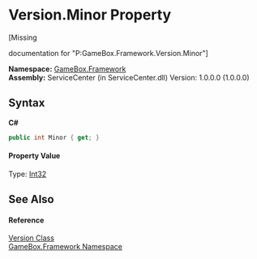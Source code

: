 # Version.Minor Property 
 

\[Missing <summary> documentation for "P:GameBox.Framework.Version.Minor"\]

**Namespace:**&nbsp;<a href="a8957fe6-9cc0-3a6d-cd5c-a2a246efee1e">GameBox.Framework</a><br />**Assembly:**&nbsp;ServiceCenter (in ServiceCenter.dll) Version: 1.0.0.0 (1.0.0.0)

## Syntax

**C#**<br />
``` C#
public int Minor { get; }
```


#### Property Value
Type: <a href="http://msdn2.microsoft.com/zh-cn/library/td2s409d" target="_blank">Int32</a>

## See Also


#### Reference
<a href="cb16921a-748b-d23c-560f-f7936e8b5bb1">Version Class</a><br /><a href="a8957fe6-9cc0-3a6d-cd5c-a2a246efee1e">GameBox.Framework Namespace</a><br />